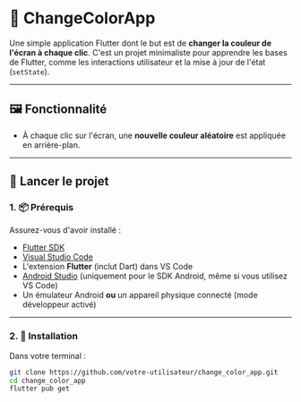 # 🎨 ChangeColorApp

Une simple application Flutter dont le but est de **changer la couleur de l'écran à chaque clic**. C'est un projet minimaliste pour apprendre les bases de Flutter, comme les interactions utilisateur et la mise à jour de l'état (`setState`).

---

## 🖼️ Fonctionnalité

- À chaque clic sur l'écran, une **nouvelle couleur aléatoire** est appliquée en arrière-plan.

---

## 🚀 Lancer le projet

### 1. 📦 Prérequis

Assurez-vous d'avoir installé :

- [Flutter SDK](https://docs.flutter.dev/get-started/install)
- [Visual Studio Code](https://code.visualstudio.com/)
- L'extension **Flutter** (inclut Dart) dans VS Code
- [Android Studio](https://developer.android.com/studio) (uniquement pour le SDK Android, même si vous utilisez VS Code)
- Un émulateur Android **ou** un appareil physique connecté (mode développeur activé)

---

### 2. 🔧 Installation

Dans votre terminal :

```bash
git clone https://github.com/votre-utilisateur/change_color_app.git
cd change_color_app
flutter pub get
